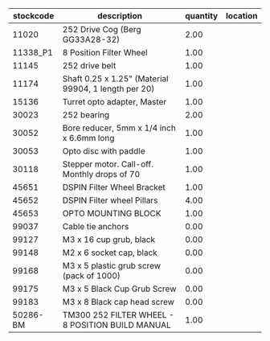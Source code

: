 |stockcode|description|quantity|location|
|---------|-----------|--------|--------|
|11020|252 Drive Cog (Berg GG33A28-32)|2.00||
|11338_P1|8 Position Filter Wheel|1.00||
|11145|252 drive belt|1.00||
|11174|Shaft 0.25 x 1.25" (Material 99904, 1 length per 20)|1.00||
|15136|Turret opto adapter, Master|1.00||
|30023|252 bearing|2.00||
|30052|Bore reducer, 5mm x 1/4 inch x 6.6mm long|1.00||
|30053|Opto disc with paddle|1.00||
|30118|Stepper motor.  Call-off.  Monthly drops of 70|1.00||
|45651|DSPIN Filter Wheel Bracket|1.00||
|45652|DSPIN Filter wheel Pillars|4.00||
|45653|OPTO MOUNTING BLOCK|1.00||
|99037|Cable tie anchors|0.00||
|99127|M3 x 16 cup grub, black|0.00||
|99148|M2 x 6 socket cap, black|0.00||
|99168|M3 x 5 plastic grub screw (pack of 1000)|0.00||
|99175|M3 x 5 Black Cup Grub Screw|0.00||
|99183|M3 x 8 Black cap head screw|0.00||
|50286-BM|TM300 252 FILTER WHEEL - 8 POSITION BUILD MANUAL|1.00||
